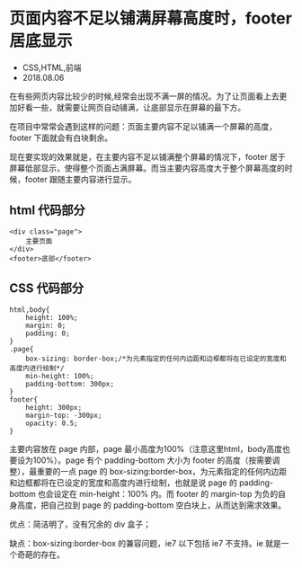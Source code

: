 # 页面内容不足以铺满屏幕高度时，footer 居底显示
- CSS,HTML,前端
- 2018.08.06

在有些网页内容比较少的时候,经常会出现不满一屏的情况。为了让页面看上去更加好看一些，就需要让网页自动铺满，让底部显示在屏幕的最下方。

在项目中常常会遇到这样的问题：页面主要内容不足以铺满一个屏幕的高度，footer 下面就会有白块剩余。

现在要实现的效果就是，在主要内容不足以铺满整个屏幕的情况下，footer 居于屏幕低部显示，使得整个页面占满屏幕。而当主要内容高度大于整个屏幕高度的时候，footer 跟随主要内容进行显示。

## html 代码部分

    <div class="page">
        主要页面
    </div>
    <footer>底部</footer>

## CSS 代码部分

    html,body{
        height: 100%;
        margin: 0;
        padding: 0;
    }
    .page{
        box-sizing: border-box;/*为元素指定的任何内边距和边框都将在已设定的宽度和高度内进行绘制*/
        min-height: 100%;
        padding-bottom: 300px;
    }
    footer{
        height: 300px;
        margin-top: -300px;
        opacity: 0.5;
    }


主要内容放在 page 内部，page 最小高度为100%（注意这里html，body高度也要设为100%）。page 有个 padding-bottom 大小为 footer 的高度（按需要调整），最重要的一点 page 的 box-sizing:border-box，为元素指定的任何内边距和边框都将在已设定的宽度和高度内进行绘制，也就是说 page 的 padding-bottom 也会设定在 min-height：100% 内。而 footer 的 margin-top 为负的自身高度，把自己拉到 page 的 padding-bottom 空白块上，从而达到需求效果。

优点：简洁明了，没有冗余的 div 盒子；

缺点：box-sizing:border-box 的兼容问题，ie7 以下包括 ie7 不支持。ie 就是一个奇葩的存在。

